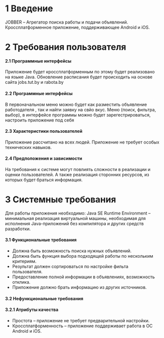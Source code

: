 # 1 Введение 
JOBBER – Агрегатор поиска работы и подачи объявлений. Кроссплатформенное приложение, поддерживающее Android и iOS.
# 2 Требования пользователя
#### 2.1 Программные интерфейсы
Приложение будет кроссплатформенным по этому будет реализовано на языке Java. Обновление расписания будет происходить на основе сайта jobs.tut.by и rabota.by
#### 2.2 Программные интерфейсы
В первоначальном меню можно будет как разместить объявление работодателя , так и найти заявку на свйо вкус. Меню (поиск, фильтра, выбор), в интерфейсе программы можно будет зарегестрироваться, настроить приложение под себя 
#### 2.3 Характеристики пользователей
Приложение рассчитано на всех людей. Приложение не требует особых технических навыков.
#### 2.4 Предположения и зависимости
На требования к системе могут повлиять сложности в реализации и оценки пользователей. А также реализация сторонних ресурсов, из которых будет браться информация.
# 3 Системные требования 
Для работы приложения необходимо: Java SE Runtime Environment – минимальная реализация виртуальной машины, необходимая для исполнения Java-приложений без компилятора и других средств разработки.
#### 3.1 Функциональные требования
* Должна быть возможность поиска нужных объявлений.
* Должна быть функция выбора подходящей работы по нескольким критериям.
*	Результат должен сортироваться по настройке фильта пользователя.
*	Предоставление полной информации в объявлениях, возможность отклика.
* Приложение должно брать информацию из других источников.
#### 3.2 Нефункциональные требования
#### 3.2.1 Атрибуты качества
*	Простота – приложение не требует предварительной настройки.
*	Кроссплатформенность – приложение поддерживает работа в ОС Android и iOS. 


